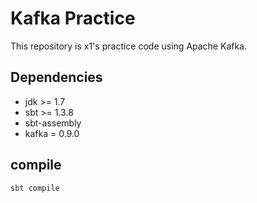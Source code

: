 # Kafka Practice

This repository is x1's practice code using Apache Kafka.

## Dependencies

* jdk >= 1.7
* sbt >= 1.3.8
* sbt-assembly
* kafka = 0.9.0

## compile

```
sbt compile
```

